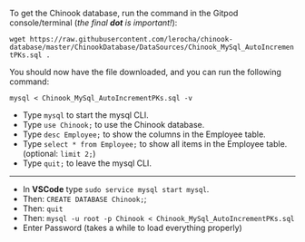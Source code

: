 To get the Chinook database, run the command in the Gitpod console/terminal (*the final **dot** is important!*):

`wget https://raw.githubusercontent.com/lerocha/chinook-database/master/ChinookDatabase/DataSources/Chinook_MySql_AutoIncrementPKs.sql .`

You should now have the file downloaded, and you can run the following command:

`mysql < Chinook_MySql_AutoIncrementPKs.sql -v`

- Type `mysql` to start the mysql CLI.
- Type `use Chinook;` to use the Chinook database.
- Type `desc Employee;` to show the columns in the Employee table.
- Type `select * from Employee;` to show all items in the Employee table. (optional: `limit 2;`)
- Type `quit;` to leave the mysql CLI.


---


- In **VSCode** type `sudo service mysql start mysql`.
- Then: `CREATE DATABASE Chinook;`;
- Then: `quit`
- Then: `mysql -u root -p Chinook < Chinook_MySql_AutoIncrementPKs.sql`
- Enter Password (takes a while to load everything properly)